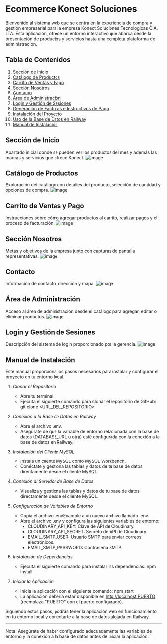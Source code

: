 # Ecommerce Konect Soluciones

Bienvenido al sistema web que se centra en la experiencia de compra y gestión empresarial para la empresa Konect Soluciones Tecnologicas CIA. LTA. Esta aplicación, ofrece un entorno interactivo que abarca desde la presentación de productos y servicios hasta una completa plataforma de administración.

## Tabla de Contenidos
1. [Sección de Inicio](#sección-de-inicio)
2. [Catálogo de Productos](#catálogo-de-productos)
3. [Carrito de Ventas y Pago](#carrito-de-ventas-y-pago)
4. [Sección Nosotros](#sección-nosotros)
5. [Contacto](#contacto)
6. [Área de Administración](#área-de-administración)
7. [Login y Gestión de Sesiones](#login-y-gestión-de-sesiones)
8. [Generación de Facturas e Instructivos de Pago](#generación-de-facturas-e-instructivos-de-pago)
9. [Instalación del Proyecto](#instalación-del-proyecto)
10. [Uso de la Base de Datos en Railway](#uso-de-la-base-de-datos-en-railway)
11. [Manual de Instalación](#manual-de-instalación)

## Sección de Inicio
Apartado inicial donde se pueden ver los productos del mes y además las marcas y servicios que ofrece Konect.
![image](https://github.com/ErickStalin/EcommerceKonect/assets/117753868/1d4ddd6d-d971-4f6e-92e5-4b9494ae1c97)

## Catálogo de Productos
Exploración del catálogo con detalles del producto, selección de cantidad y opciones de compra.
![image](https://github.com/ErickStalin/EcommerceKonect/assets/117753868/2c949710-23df-441d-8493-83a73317a451)

## Carrito de Ventas y Pago
Instrucciones sobre cómo agregar productos al carrito, realizar pagos y el proceso de facturación.
![image](https://github.com/ErickStalin/EcommerceKonect/assets/117753868/7bb71d5d-1d38-44c1-9a9e-157866cfd659)

## Sección Nosotros
Metas y objetivos de la empresa junto con capturas de pantalla representativas.
![image](https://github.com/ErickStalin/EcommerceKonect/assets/117753868/ac70852d-8ff6-4558-8de8-67863aa016c9)

## Contacto
Información de contacto, dirección y mapa.
![image](https://github.com/ErickStalin/EcommerceKonect/assets/117753868/f6a612f6-a016-40b1-aaee-b08fbab1bc1e)

## Área de Administración
Acceso al área de administración desde el catálogo para agregar, editar o eliminar productos.
![image](https://github.com/ErickStalin/EcommerceKonect/assets/117753868/e9cd0bc5-0316-4efa-94ce-df64b6eda411)

## Login y Gestión de Sesiones
Descripción del sistema de login proporcionado por la gerencia.
![image](https://github.com/ErickStalin/EcommerceKonect/assets/117753868/d6848386-614b-4aea-977e-df1577d36655)

## Manual de Instalación

Este manual proporciona los pasos necesarios para instalar y configurar el proyecto en tu entorno local.

1. *Clonar el Repositorio*

   - Abre tu terminal.
   - Ejecuta el siguiente comando para clonar el repositorio de GitHub: git clone <URL_DEL_REPOSITORIO>

2. *Conexión a la Base de Datos en Railway*

   - Abre el archivo .env.
   - Asegúrate de que la variable de entorno relacionada con la base de datos (DATABASE_URL u otra) esté configurada con la conexión a la base de datos en Railway.

3. *Instalación del Cliente MySQL*

   - Instala un cliente MySQL como MySQL Workbench.
   - Conéctate y gestiona las tablas y datos de tu base de datos directamente desde el cliente MySQL.

4. *Conexión al Servidor de Base de Datos*

   - Visualiza y gestiona las tablas y datos de tu base de datos directamente desde el cliente MySQL.

5. *Configuración de Variables de Entorno*

   - Copia el archivo .envExample a un nuevo archivo llamado .env.
   - Abre el archivo .env y configura las siguientes variables de entorno:
     - CLOUDINARY_API_KEY: Clave de API de Cloudinary.
     - CLOUDINARY_API_SECRET: Secreto de API de Cloudinary.
     - EMAIL_SMTP_USER: Usuario SMTP para enviar correos electrónicos.
     - EMAIL_SMTP_PASSWORD: Contraseña SMTP.

6. *Instalación de Dependencias*

   - Ejecuta el siguiente comando para instalar las dependencias: npm install

7. *Iniciar la Aplicación*

   - Inicia la aplicación con el siguiente comando: npm start
   - La aplicación debería estar disponible en [http://localhost:PUERTO](http://localhost:PUERTO) (reemplaza "PUERTO" con el puerto configurado).

Siguiendo estos pasos, podrás tener la aplicación web en funcionamiento en tu entorno local y conectarte a la base de datos alojada en Railway.

---

Nota: Asegúrate de haber configurado adecuadamente las variables de entorno y la conexión a la base de datos antes de iniciar la aplicación.
``
